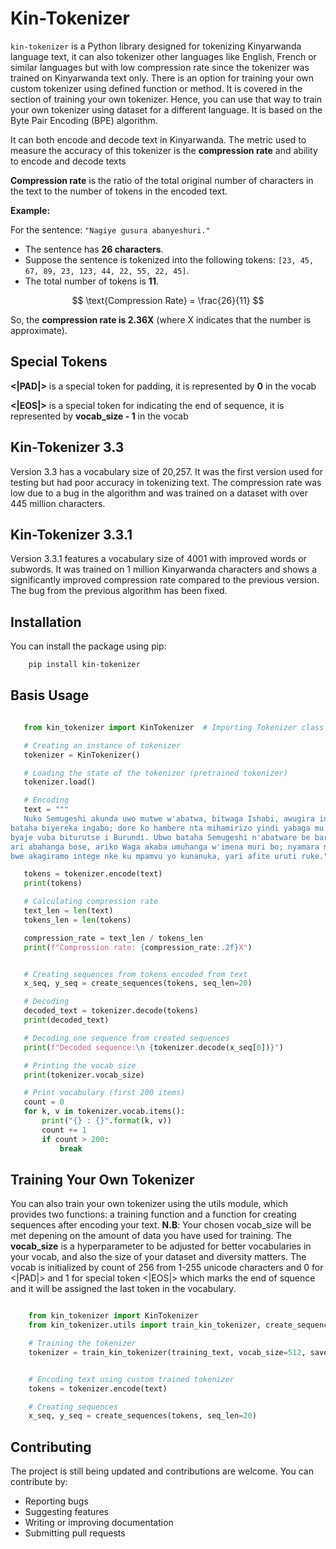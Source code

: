 # Kin-Tokenizer

`kin-tokenizer` is a Python library designed for tokenizing Kinyarwanda language text, it can also tokenizer other languages like English, French or similar languages but with low compression rate since the tokenizer was trained on Kinyarwanda text only.
There is an option for training your own custom tokenizer using defined function or method. It is covered in the section of training your own tokenizer.
Hence, you can use that way to train your own tokenizer using dataset for a different language. It is based on the Byte Pair Encoding (BPE) algorithm.

It can both encode and decode text in Kinyarwanda. The metric used to measure the accuracy of this tokenizer is the **compression rate** and ability to encode and decode texts

**Compression rate** is the ratio of the total original number of characters in the text to the number of tokens in the encoded text.

**Example:**

For the sentence: `"Nagiye gusura abanyeshuri."`

- The sentence has **26 characters**.
- Suppose the sentence is tokenized into the following tokens: `[23, 45, 67, 89, 23, 123, 44, 22, 55, 22, 45]`.
- The total number of tokens is **11**.

$$ \text{Compression Rate} = \frac{26}{11} $$

So, the **compression rate is 2.36X** (where X indicates that the number is approximate).

## Special Tokens

**<|PAD|>** is a special token for padding, it is represented by **0** in the vocab

**<|EOS|>** is a special token for indicating the end of sequence, it is represented by **vocab_size - 1** in the vocab

## Kin-Tokenizer 3.3

Version 3.3 has a vocabulary size of 20,257. It was the first version used for testing but had poor accuracy in tokenizing text. The compression rate was low due to a bug in the algorithm and was trained on a dataset with over 445 million characters.

## Kin-Tokenizer 3.3.1

Version 3.3.1 features a vocabulary size of 4001 with improved words or subwords. It was trained on 1 million Kinyarwanda characters and shows a significantly improved compression rate compared to the previous version. The bug from the previous algorithm has been fixed.

## Installation

You can install the package using pip:

```bash
    pip install kin-tokenizer

```

## Basis Usage

 ```python

    from kin_tokenizer import KinTokenizer  # Importing Tokenizer class

    # Creating an instance of tokenizer
    tokenizer = KinTokenizer()

    # Loading the state of the tokenizer (pretrained tokenizer)
    tokenizer.load()

    # Encoding
    text = """
    Nuko Semugeshi akunda uwo mutwe w'abatwa, bitwaga Ishabi, awugira intore ze. Bukeye
bataha biyereka ingabo; dore ko hambere nta mihamirizo yindi yabaga mu Rwanda; guhamiriza
byaje vuba biturutse i Burundi. Ubwo bataha Semugeshi n'abatware be barabitegereza basanga
ari abahanga bose, ariko Waga akaba umuhanga w'imena muri bo; nyamara muri ubwo buhanga
bwe akagiramo intege nke ku mpamvu yo kunanuka, yari afite uruti ruke."""

    tokens = tokenizer.encode(text)
    print(tokens)

    # Calculating compression rate
    text_len = len(text)
    tokens_len = len(tokens)

    compression_rate = text_len / tokens_len
    print(f"Compression rate: {compression_rate:.2f}X")


    # Creating sequences from tokens encoded from text
    x_seq, y_seq = create_sequences(tokens, seq_len=20)

    # Decoding
    decoded_text = tokenizer.decode(tokens)
    print(decoded_text)

    # Decoding one sequence from created sequences
    print(f"Decoded sequence:\n {tokenizer.decode(x_seq[0])}")

    # Printing the vocab size
    print(tokenizer.vocab_size)

    # Print vocabulary (first 200 items)
    count = 0
    for k, v in tokenizer.vocab.items():
        print("{} : {}".format(k, v))
        count += 1
        if count > 200:
            break
```

## Training Your Own Tokenizer

You can also train your own tokenizer using the utils module, which provides two functions: a training function and a function for creating sequences after encoding your text.
**N.B**: Your chosen vocab_size will be met depening on the amount of data you have used for training. The **vocab_size** is a hyperparameter to be adjusted for better vocabularies in your vocab, and also the size of your dataset and diversity matters. The vocab is initialized by count of 256 from 1-255 unicode characters and 0 for <|PAD|>  and 1 for special token <|EOS|> which marks the end of squence and it will be assigned the last token in the vocabulary.

```python

    from kin_tokenizer import KinTokenizer
    from kin_tokenizer.utils import train_kin_tokenizer, create_sequences

    # Training the tokenizer
    tokenizer = train_kin_tokenizer(training_text, vocab_size=512, save=True, tokenizer_path=SAVE_PATH_ROOT)


    # Encoding text using custom trained tokenizer
    tokens = tokenizer.encode(text)

    # Creating sequences
    x_seq, y_seq = create_sequences(tokens, seq_len=20)

```

## Contributing

The project is still being updated and contributions are welcome. You can contribute by:

- Reporting bugs
- Suggesting features
- Writing or improving documentation
- Submitting pull requests
  